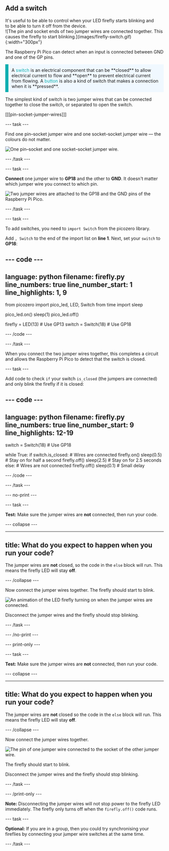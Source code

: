 ## Add a switch

<div style="display: flex; flex-wrap: wrap">
<div style="flex-basis: 200px; flex-grow: 1; margin-right: 15px;">
It's useful to be able to control when your LED firefly starts blinking and to be able to turn it off from the device. 
</div>
<div>
![The pin and socket ends of two jumper wires are connected together. This causes the firefly to start blinking.](images/firefly-switch.gif){:width="300px"}
</div>
</div>

The Raspberry Pi Pico can detect when an input is connected between GND and one of the GP pins.

<p style='border-left: solid; border-width:10px; border-color: #0faeb0; background-color: aliceblue; padding: 10px;'>
A <span style="color: #0faeb0">switch</span> is an electrical component that can be **closed** to allow electrical current to flow and **open** to prevent electrical current from flowing. A <span style="color: #0faeb0">button</span> is also a kind of switch that makes a connection when it is **pressed**.
</p> 

The simplest kind of switch is two jumper wires that can be connected together to close the switch, or separated to open the switch. 

[[[pin-socket-jumper-wires]]]

--- task ---

Find one pin–socket jumper wire and one socket–socket jumper wire — the colours do not matter. 

![One pin–socket and one socket–socket jumper wire.](images/jumper-wires.jpg)

--- /task ---

--- task ---

**Connect** one jumper wire to **GP18** and the other to **GND**. It doesn't matter which jumper wire you connect to which pin. 

![Two jumper wires are attached to the GP18 and the GND pins of the Raspberry Pi Pico.](images/switch-wiring-diagram.png)

--- /task ---

--- task ---

To add switches, you need to `import Switch` from the picozero library. 

Add `, Switch` to the end of the import list on **line 1**. Next, set your `switch` to **GP18**:

--- code ---
---
language: python
filename: firefly.py
line_numbers: true
line_number_start: 1
line_highlights: 1, 9
---
from picozero import pico_led, LED, Switch
from time import sleep

pico_led.on()
sleep(1)
pico_led.off()

firefly = LED(13) # Use GP13
switch = Switch(18) # Use GP18

--- /code ---

--- /task ---

When you connect the two jumper wires together, this completes a circuit and allows the Raspberry Pi Pico to detect that the switch is closed. 

--- task ---

Add code to check `if` your switch `is_closed` (the jumpers are connected) and only blink the firefly if it is closed:

--- code ---
---
language: python
filename: firefly.py
line_numbers: true
line_number_start: 9
line_highlights: 12-19
---
switch = Switch(18) # Use GP18

while True:
    if switch.is_closed: # Wires are connected
        firefly.on()
        sleep(0.5) # Stay on for half a second
        firefly.off()
        sleep(2.5) # Stay on for 2.5 seconds
    else: # Wires are not connected
        firefly.off()
        sleep(0.1) # Small delay

--- /code ---

--- /task ---

--- no-print ---

--- task ---

**Test:** Make sure the jumper wires are **not** connected, then run your code.

--- collapse ---

---
title: What do you expect to happen when you run your code?
---

The jumper wires are **not** closed, so the code in the `else` block will run. This means the firefly LED will stay **off**.

--- /collapse ---

Now connect the jumper wires together. The firefly should start to blink.

![An animation of the LED firefly turning on when the jumper wires are connected.](images/firefly-switch.gif)

Disconnect the jumper wires and the firefly should stop blinking. 

--- /task ---

--- /no-print ---

--- print-only ---

--- task ---

**Test:** Make sure the jumper wires are **not** connected, then run your code.

--- collapse ---

---
title: What do you expect to happen when you run your code?
---

The jumper wires are **not** closed so the code in the `else` block will run. This means the firefly LED will stay **off**.

--- /collapse ---

Now connect the jumper wires together. 

![The pin of one jumper wire connected to the socket of the other jumper wire.](images/connected-wires.jpg)

The firefly should start to blink.

Disconnect the jumper wires and the firefly should stop blinking. 

--- /task ---

--- /print-only ---

**Note:** Disconnecting the jumper wires will not stop power to the firefly LED immediately. The firefly only turns off when the `firefly.off()` code runs. 

--- task ---

**Optional:** If you are in a group, then you could try synchronising your fireflies by connecting your jumper wire switches at the same time. 

--- /task ---
